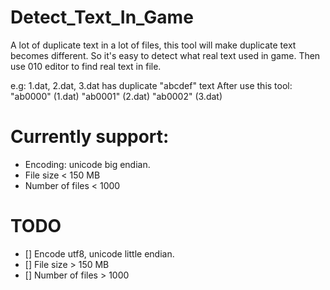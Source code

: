 # Detect_Text_In_Game
A lot of duplicate text in a lot of files, this tool will make duplicate text becomes different. So it's easy to detect what real text used in game.
Then use 010 editor to find real text in file.

e.g:
	1.dat, 2.dat, 3.dat has duplicate "abcdef" text 
	After use this tool:
	"ab0000" (1.dat)
	"ab0001" (2.dat)
	"ab0002" (3.dat)

Currently support:
========================
- Encoding: unicode big endian.
- File size < 150 MB
- Number of files < 1000

TODO
========================
- [] Encode utf8, unicode little endian.
- [] File size > 150 MB
- [] Number of files > 1000